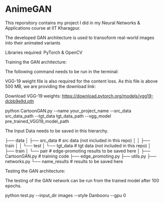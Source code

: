 # AnimeGAN

This reporsitory contains my project I did in my Neural Networks & Applications course at IIT Kharagpur.

The developed GAN architecture is used to transoform real-world images into their animated variants

Libraries required: PyTorch & OpenCV

Training the GAN architecture:

The following command needs to be run in the terminal:

VGG-19 weight file is also required for the content loss. As this file is above 500 MB, we are providing the download link:

Download VGG-19 weights: https://download.pytorch.org/models/vgg19-dcbb9e9d.pth

python CartoonGAN.py --name your_project_name --src_data src_data_path --tgt_data tgt_data_path --vgg_model pre_trained_VGG19_model_path


The Input Data needs to be saved in this hierarchy.

├── data
│   ├── src_data # src data (not included in this repo)
│   │   ├── train 
│   │   └── test
│   └── tgt_data # tgt data (not included in this repo)
│       ├── train 
│       └── pair # edge-promoting results to be saved here
│
├── CartoonGAN.py # training code
├── edge_promoting.py
├── utils.py
├── networks.py
└── name_results # results to be saved here

Testing the GAN architecture:

The testing of the GAN network can be run from the trained model after 100 epochs.

python test.py --input_dir images --style Danbooru --gpu 0
